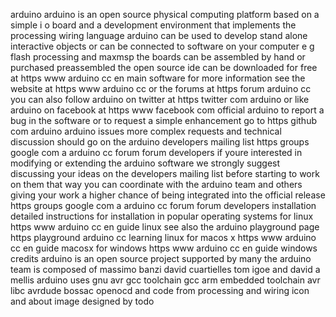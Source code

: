 arduino arduino is an open source physical computing platform based on a simple i o board and a development environment that implements the processing wiring language arduino can be used to develop stand alone interactive objects or can be connected to software on your computer e g flash processing and maxmsp the boards can be assembled by hand or purchased preassembled the open source ide can be downloaded for free at https www arduino cc en main software for more information see the website at https www arduino cc or the forums at https forum arduino cc you can also follow arduino on twitter at https twitter com arduino or like arduino on facebook at https www facebook com official arduino to report a bug in the software or to request a simple enhancement go to https github com arduino arduino issues more complex requests and technical discussion should go on the arduino developers mailing list https groups google com a arduino cc forum forum developers if youre interested in modifying or extending the arduino software we strongly suggest discussing your ideas on the developers mailing list before starting to work on them that way you can coordinate with the arduino team and others giving your work a higher chance of being integrated into the official release https groups google com a arduino cc forum forum developers installation detailed instructions for installation in popular operating systems for linux https www arduino cc en guide linux see also the arduino playground page https playground arduino cc learning linux for macos x https www arduino cc en guide macosx for windows https www arduino cc en guide windows credits arduino is an open source project supported by many the arduino team is composed of massimo banzi david cuartielles tom igoe and david a mellis arduino uses gnu avr gcc toolchain gcc arm embedded toolchain avr libc avrdude bossac openocd and code from processing and wiring icon and about image designed by todo